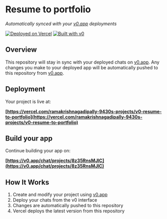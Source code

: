 # Resume to portfolio

*Automatically synced with your [v0.app](https://v0.app) deployments*

[![Deployed on Vercel](https://img.shields.io/badge/Deployed%20on-Vercel-black?style=for-the-badge&logo=vercel)](https://vercel.com/ramakrishnagadipally-9430s-projects/v0-resume-to-portfolio)
[![Built with v0](https://img.shields.io/badge/Built%20with-v0.app-black?style=for-the-badge)](https://v0.app/chat/projects/8z35RnsMJlC)

## Overview

This repository will stay in sync with your deployed chats on [v0.app](https://v0.app).
Any changes you make to your deployed app will be automatically pushed to this repository from [v0.app](https://v0.app).

## Deployment

Your project is live at:

**[https://vercel.com/ramakrishnagadipally-9430s-projects/v0-resume-to-portfolio](https://vercel.com/ramakrishnagadipally-9430s-projects/v0-resume-to-portfolio)**

## Build your app

Continue building your app on:

**[https://v0.app/chat/projects/8z35RnsMJlC](https://v0.app/chat/projects/8z35RnsMJlC)**

## How It Works

1. Create and modify your project using [v0.app](https://v0.app)
2. Deploy your chats from the v0 interface
3. Changes are automatically pushed to this repository
4. Vercel deploys the latest version from this repository

